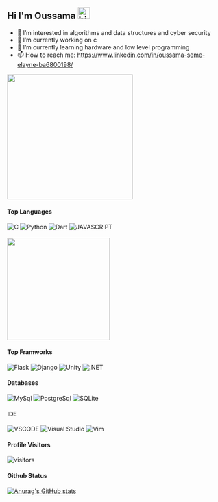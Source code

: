 ## Hi I'm Oussama <img src="https://user-images.githubusercontent.com/1303154/88677602-1635ba80-d120-11ea-84d8-d263ba5fc3c0.gif" width="28px" alt="hi">

- 👀 I’m interested in algorithms and data structures and cyber security
- 🔭 I’m currently working on c
- 🌱 I’m currently learning hardware and low level programming
- 📫 How to reach me: https://www.linkedin.com/in/oussama-seme-elayne-ba6800198/

<img src="https://raw.githubusercontent.com/oussama-seme-elayne/portfolio/master/assets/img/dropoutcard.png" with="750" height="292.666667">

#### Top Languages

![C](https://img.shields.io/badge/c-%2300599C.svg?style=for-the-badge&logo=c&logoColor=white)
![Python](https://img.shields.io/badge/python-%2314354C.svg?style=for-the-badge&logo=python&logoColor=white)
![Dart](https://img.shields.io/badge/dart-%23323330.svg?style=for-the-badge&logo=dart&logoColor=%23F7DF1E)
![JAVASCRIPT](https://img.shields.io/badge/-JavaScript-yellow?style=for-the-badge&logo=javascript&logoColor=white)
<br />
<br />
<img src="https://raw.githubusercontent.com/oussama-seme-elayne/portfolio/master/assets/img/programming.gif" with="427" height="239">

#### Top Framworks

![Flask](https://img.shields.io/badge/Flask-%2343853D.svg?style=for-the-badge&logo=Flask&logoColor=white)
![Django](https://img.shields.io/badge/django-%23092E20.svg?style=for-the-badge&logo=django&logoColor=white)
![Unity](https://img.shields.io/badge/Unity-%23000000.svg?style=for-the-badge&logo=unity&logoColor=white)
![.NET](https://img.shields.io/badge/.NET-5026D5?style=for-the-badge&logoColor=white)

#### Databases

![MySql](https://img.shields.io/badge/MySQL-2294aa.svg?style=for-the-badge&logo=mysql&logoColor=white)
![PostgreSql](https://img.shields.io/badge/-postgreSQL-4c85aa?style=for-the-badge&logo=postgresql&logoColor=white)
![SQLite](https://img.shields.io/badge/-SQLite-003b57?style=for-the-badge&logo=SQLite&logoColor=white)

#### IDE

![VSCODE](https://img.shields.io/badge/-Visual%20Studio%20Code-007ACC.svg?style=for-the-badge&logo=visual-studio-code)
![Visual Studio](https://img.shields.io/badge/-Visual%20Studio-5C2D91.svg?style=for-the-badge&logo=visual-studio)
![Vim](https://img.shields.io/badge/-Vim-brightgreen.svg?style=for-the-badge&logo=vim)
<br />

#### Profile Visitors
![visitors](https://visitor-badge.glitch.me/badge?page_id=oussama-seme-elayne.oussama-seme-elayne)

#### Github Status
[![Anurag's GitHub stats](https://github-readme-stats.vercel.app/api?username=oussama-seme-elayne&theme=tokyonight)](https://github.com/anuraghazra/github-readme-stats)
